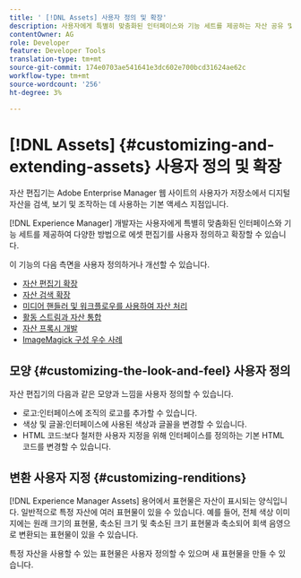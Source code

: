 ```yaml
---
title: ' [!DNL Assets] 사용자 정의 및 확장'
description: 사용자에게 특별히 맞춤화된 인터페이스와 기능 세트를 제공하는 자산 공유 및 자산 편집기를 사용자 정의하고 확장할 수 있는 방법을 알아봅니다.
contentOwner: AG
role: Developer
feature: Developer Tools
translation-type: tm+mt
source-git-commit: 174e0703ae541641e3dc602e700bcd31624ae62c
workflow-type: tm+mt
source-wordcount: '256'
ht-degree: 3%

---
```



# [!DNL Assets] {#customizing-and-extending-assets} 사용자 정의 및 확장

자산 편집기는 Adobe Enterprise Manager 웹 사이트의 사용자가 저장소에서 디지털 자산을 검색, 보기 및 조작하는 데 사용하는 기본 액세스 지점입니다.

[!DNL Experience Manager] 개발자는 사용자에게 특별히 맞춤화된 인터페이스와 기능 세트를 제공하여 다양한 방법으로 에셋 편집기를 사용자 정의하고 확장할 수 있습니다.

이 기능의 다음 측면을 사용자 정의하거나 개선할 수 있습니다.

* [자산 편집기 확장](asseteditorx.md)
* [자산 검색 확장](searchx.md)
* [미디어 핸들러 및 워크플로우를 사용하여 자산 처리](media-handlers.md)
* [활동 스트림과 자산 통합](extending-activity-stream.md)
* [자산 프록시 개발](proxy.md)
* [ImageMagick 구성 우수 사례](best-practices-for-imagemagick.md)

## 모양 {#customizing-the-look-and-feel} 사용자 정의

자산 편집기의 다음과 같은 모양과 느낌을 사용자 정의할 수 있습니다.

* 로고:인터페이스에 조직의 로고를 추가할 수 있습니다.
* 색상 및 글꼴:인터페이스에 사용된 색상과 글꼴을 변경할 수 있습니다.
* HTML 코드:보다 철저한 사용자 지정을 위해 인터페이스를 정의하는 기본 HTML 코드를 변경할 수 있습니다.

## 변환 사용자 지정 {#customizing-renditions}

[!DNL Experience Manager Assets] 용어에서 표현물은 자산이 표시되는 양식입니다. 일반적으로 특정 자산에 여러 표현물이 있을 수 있습니다. 예를 들어, 전체 색상 이미지에는 원래 크기의 표현물, 축소된 크기 및 축소된 크기 표현물과 축소되어 회색 음영으로 변환되는 표현물이 있을 수 있습니다.

특정 자산을 사용할 수 있는 표현물은 사용자 정의할 수 있으며 새 표현물을 만들 수 있습니다.
